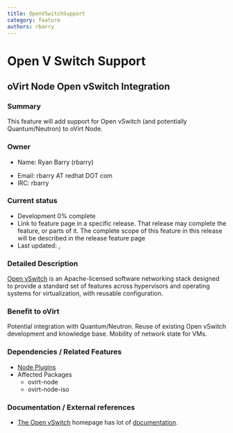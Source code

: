 ```yaml
---
title: OpenVSwitchSupport
category: feature
authors: rbarry
---
```


# Open V Switch Support

## oVirt Node Open vSwitch Integration

### Summary

This feature will add support for Open vSwitch (and potentially Quantum/Neutron) to oVirt Node.

### Owner

*   Name: Ryan Barry (rbarry)

<!-- -->

*   Email: rbarry AT redhat DOT com
*   IRC: rbarry

### Current status

*   Development 0% complete
*   Link to feature page in a specific release. That release may complete the feature, or parts of it. The complete scope of this feature in this release will be described in the release feature page
*   Last updated: ,

### Detailed Description

[Open vSwitch](http://openvswitch.org) is an Apache-licensed software networking stack designed to provide a standard set of features across hypervisors and operating systems for virtualization, with reusable configuration.

### Benefit to oVirt

Potential integration with Quantum/Neutron. Reuse of existing Open vSwitch development and knowledge base. Mobility of network state for VMs.

### Dependencies / Related Features

*   [Node Plugins](/develop/release-management/features/node/plugins/)
*   Affected Packages
    -   ovirt-node
    -   ovirt-node-iso

### Documentation / External references

*   [The Open vSwitch](http://openvswitch.org) homepage has lot of [documentation](http://openvswitch.org/support/).




